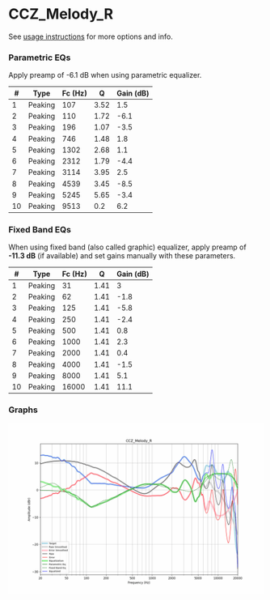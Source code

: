 # CCZ_Melody_R
See [usage instructions](https://github.com/jaakkopasanen/AutoEq#usage) for more options and info.

### Parametric EQs
Apply preamp of -6.1 dB when using parametric equalizer.

|   # | Type    |   Fc (Hz) |    Q |   Gain (dB) |
|-----|---------|-----------|------|-------------|
|   1 | Peaking |       107 | 3.52 |         1.5 |
|   2 | Peaking |       110 | 1.72 |        -6.1 |
|   3 | Peaking |       196 | 1.07 |        -3.5 |
|   4 | Peaking |       746 | 1.48 |         1.8 |
|   5 | Peaking |      1302 | 2.68 |         1.1 |
|   6 | Peaking |      2312 | 1.79 |        -4.4 |
|   7 | Peaking |      3114 | 3.95 |         2.5 |
|   8 | Peaking |      4539 | 3.45 |        -8.5 |
|   9 | Peaking |      5245 | 5.65 |        -3.4 |
|  10 | Peaking |      9513 | 0.2  |         6.2 |

### Fixed Band EQs
When using fixed band (also called graphic) equalizer, apply preamp of **-11.3 dB** (if available) and set gains manually with these parameters.

|   # | Type    |   Fc (Hz) |    Q |   Gain (dB) |
|-----|---------|-----------|------|-------------|
|   1 | Peaking |        31 | 1.41 |         3   |
|   2 | Peaking |        62 | 1.41 |        -1.8 |
|   3 | Peaking |       125 | 1.41 |        -5.8 |
|   4 | Peaking |       250 | 1.41 |        -2.4 |
|   5 | Peaking |       500 | 1.41 |         0.8 |
|   6 | Peaking |      1000 | 1.41 |         2.3 |
|   7 | Peaking |      2000 | 1.41 |         0.4 |
|   8 | Peaking |      4000 | 1.41 |        -1.5 |
|   9 | Peaking |      8000 | 1.41 |         5.1 |
|  10 | Peaking |     16000 | 1.41 |        11.1 |

### Graphs
![](./CCZ_Melody_R.png)
